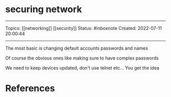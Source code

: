 # securing network
---
Topics: [[networking]] [[security]]
Status: #inboxnote
Created: 2022-07-11 20:00:44

---

The most basic is changing default accounts passwords and names

Of course the obvious ones like making sure to have complex passwords

We need to keep devices updated, don't use telnet etc... You get the idea

# References

